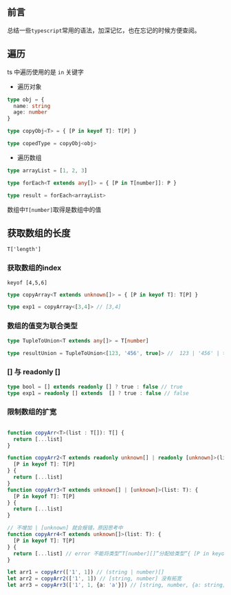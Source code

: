 ## 前言

总结一些`typescript`常用的语法，加深记忆，也在忘记的时候方便查阅。

## 遍历

ts 中遍历使用的是 `in` 关键字

- 遍历对象

```ts
type obj = {
  name: string
  age: number
}

type copyObj<T> = { [P in keyof T]: T[P] }

type copedType = copyObj<obj>
```

- 遍历数组

```ts
type arrayList = [1, 2, 3]

type forEach<T extends any[]> = { [P in T[number]]: P }

type result = forEach<arrayList>
```

数组中`T[number]`取得是数组中的值

## 获取数组的长度

`T['length']`


### 获取数组的index

`keyof [4,5,6]`

```ts
type copyArray<T extends unknown[]> = { [P in keyof T]: T[P] }

type exp1 = copyArray<[3,4]> // [3,4]
```

### 数组的值变为联合类型

```ts
type TupleToUnion<T extends any[]> = T[number]

type resultUnion = TupleToUnion<[123, '456', true]> //  123 | '456' | true
```

### [] 与 readonly []

```ts
type bool = [] extends readonly [] ? true : false // true
type exp1 = readonly [] extends  [] ? true : false // false
```

### 限制数组的扩宽

```ts

function copyArr<T>(list : T[]): T[] {
  return [...list]
}

function copyArr2<T extends readonly unknown[] | readonly [unknown]>(list: T): {
  [P in keyof T]: T[P]
} {
  return [...list]
}
function copyArr3<T extends unknown[] | [unknown]>(list: T): {
  [P in keyof T]: T[P]
} {
  return [...list]
}

// 不增加 | [unknown] 就会报错，原因思考中
function copyArr4<T extends unknown[]>(list: T): {
  [P in keyof T]: T[P]
} {
  return [...list] // error 不能将类型“T[number][]”分配给类型“{ [P in keyof T]: T[P]; }”。ts(2322)
}

let arr1 = copyArr(['1', 1]) // (string | number)[]
let arr2 = copyArr2(['1', 1]) // [string, number] 没有拓宽
let arr3 = copyArr3(['1', 1, {a: 'a'}]) // [string, number, {a: string;}] 没有拓宽
```